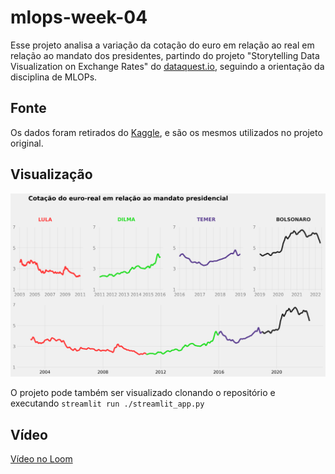 # mlops-week-04
Esse projeto analisa a variação da cotação do euro em relação ao real em relação ao mandato dos presidentes, partindo do projeto "Storytelling Data Visualization on Exchange Rates" do [dataquest.io](http://dataquest.io/), seguindo a orientação da disciplina de MLOPs.

## Fonte
Os dados foram retirados do [Kaggle](https://www.kaggle.com/datasets/lsind18/euro-exchange-daily-rates-19992020), e são os mesmos utilizados no projeto original.

## Visualização

![Gráfico](./chart.png)

O projeto pode também ser visualizado clonando o repositório e executando ```streamlit run ./streamlit_app.py```

## Vídeo

[Vídeo no Loom](https://www.loom.com/share/cc75948ef3c04de6aa480bf3439b56d5?sharedAppSource=personal_library)